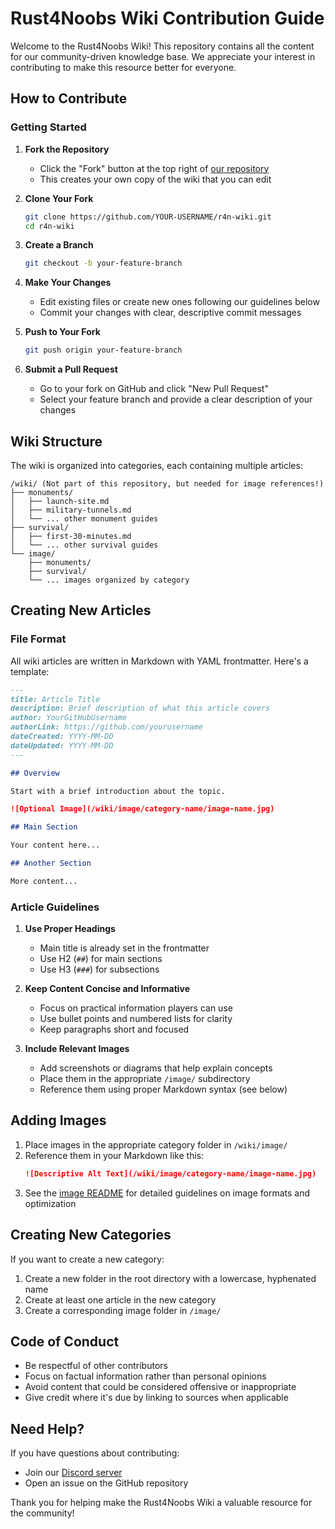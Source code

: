 # Rust4Noobs Wiki Contribution Guide

Welcome to the Rust4Noobs Wiki! This repository contains all the content for our community-driven knowledge base. We appreciate your interest in contributing to make this resource better for everyone.

## How to Contribute

### Getting Started

1. **Fork the Repository**
   - Click the "Fork" button at the top right of [our repository](https://github.com/illuminatisx/r4n-wiki)
   - This creates your own copy of the wiki that you can edit

2. **Clone Your Fork**
   ```bash
   git clone https://github.com/YOUR-USERNAME/r4n-wiki.git
   cd r4n-wiki
   ```

3. **Create a Branch**
   ```bash
   git checkout -b your-feature-branch
   ```

4. **Make Your Changes**
   - Edit existing files or create new ones following our guidelines below
   - Commit your changes with clear, descriptive commit messages

5. **Push to Your Fork**
   ```bash
   git push origin your-feature-branch
   ```

6. **Submit a Pull Request**
   - Go to your fork on GitHub and click "New Pull Request"
   - Select your feature branch and provide a clear description of your changes

## Wiki Structure

The wiki is organized into categories, each containing multiple articles:

```
/wiki/ (Not part of this repository, but needed for image references!)
├── monuments/
│   ├── launch-site.md
│   ├── military-tunnels.md
│   └── ... other monument guides
├── survival/
│   ├── first-30-minutes.md
│   └── ... other survival guides
└── image/
    ├── monuments/
    ├── survival/
    └── ... images organized by category
```

## Creating New Articles

### File Format

All wiki articles are written in Markdown with YAML frontmatter. Here's a template:

```markdown
---
title: Article Title
description: Brief description of what this article covers
author: YourGitHubUsername
authorLink: https://github.com/yourusername
dateCreated: YYYY-MM-DD
dateUpdated: YYYY-MM-DD
---

## Overview

Start with a brief introduction about the topic.

![Optional Image](/wiki/image/category-name/image-name.jpg)

## Main Section

Your content here...

## Another Section

More content...
```

### Article Guidelines

1. **Use Proper Headings**
   - Main title is already set in the frontmatter
   - Use H2 (`##`) for main sections
   - Use H3 (`###`) for subsections

2. **Keep Content Concise and Informative**
   - Focus on practical information players can use
   - Use bullet points and numbered lists for clarity
   - Keep paragraphs short and focused

3. **Include Relevant Images**
   - Add screenshots or diagrams that help explain concepts
   - Place them in the appropriate `/image/` subdirectory
   - Reference them using proper Markdown syntax (see below)

## Adding Images

1. Place images in the appropriate category folder in `/wiki/image/`
2. Reference them in your Markdown like this:
   ```markdown
   ![Descriptive Alt Text](/wiki/image/category-name/image-name.jpg)
   ```
3. See the [image README](/wiki/image/README.md) for detailed guidelines on image formats and optimization

## Creating New Categories

If you want to create a new category:

1. Create a new folder in the root directory with a lowercase, hyphenated name
2. Create at least one article in the new category
3. Create a corresponding image folder in `/image/`

## Code of Conduct

- Be respectful of other contributors
- Focus on factual information rather than personal opinions
- Avoid content that could be considered offensive or inappropriate
- Give credit where it's due by linking to sources when applicable

## Need Help?

If you have questions about contributing:

- Join our [Discord server](https://discord.gg/r4n)
- Open an issue on the GitHub repository

Thank you for helping make the Rust4Noobs Wiki a valuable resource for the community! 
